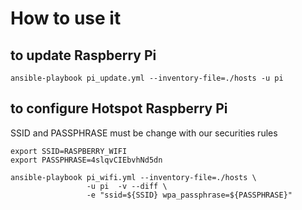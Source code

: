 # How to use it

## to update Raspberry Pi

```
ansible-playbook pi_update.yml --inventory-file=./hosts -u pi
```

## to configure Hotspot Raspberry Pi

SSID and PASSPHRASE must be change with our securities rules

```
export SSID=RASPBERRY_WIFI
export PASSPHRASE=4slqvCIEbvhNd5dn

ansible-playbook pi_wifi.yml --inventory-file=./hosts \
                 -u pi  -v --diff \
                 -e "ssid=${SSID} wpa_passphrase=${PASSPHRASE}"
```
